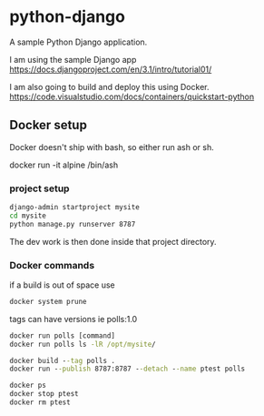 # python-django

A sample Python Django application.

I am using the sample Django app
<https://docs.djangoproject.com/en/3.1/intro/tutorial01/>

I am also going to build and deploy this using Docker.
<https://code.visualstudio.com/docs/containers/quickstart-python>

## Docker setup

Docker doesn't ship with bash, so either run ash or sh.

docker run -it alpine /bin/ash

### project setup

```cmd
django-admin startproject mysite
cd mysite
python manage.py runserver 8787
```

The dev work is then done inside that project directory.


### Docker commands

if a build is out of space use
```cmd
docker system prune
```
tags can have versions ie polls:1.0

```cmd
docker run polls [command]
docker run polls ls -lR /opt/mysite/

docker build --tag polls .
docker run --publish 8787:8787 --detach --name ptest polls

docker ps
docker stop ptest
docker rm ptest
```
